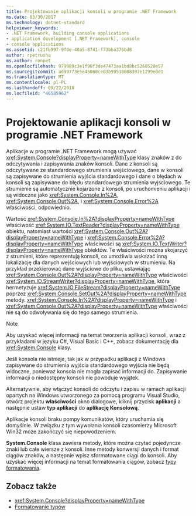 ```yaml
---
title: Projektowanie aplikacji konsoli w programie .NET Framework
ms.date: 03/30/2017
ms.technology: dotnet-standard
helpviewer_keywords:
- .NET Framework, building console applications
- application development [.NET Framework], console
- console applications
ms.assetid: c21fb997-9f0e-40a5-8741-f73bba376bd8
author: rpetrusha
ms.author: ronpet
ms.openlocfilehash: 979989c3e1f90f3de47473aa1bd8bc5268520e57
ms.sourcegitcommit: ad99773e5e45068ce03b99518008397e1299e0d1
ms.translationtype: MT
ms.contentlocale: pl-PL
ms.lasthandoff: 09/22/2018
ms.locfileid: "46585962"
---
```

# <a name="building-console-applications-in-the-net-framework"></a>Projektowanie aplikacji konsoli w programie .NET Framework
Aplikacje w programie .NET Framework mogą używać <xref:System.Console?displayProperty=nameWithType> klasy znaków z do odczytywania i zapisywania znaków konsoli. Dane z konsoli są odczytywane ze standardowego strumienia wejściowego, dane w konsoli są zapisywane do strumienia wyjścia standardowego i dane o błędach w konsoli są zapisywane do błędu standardowego strumienia wyjściowego. Te strumienie są automatycznie kojarzone z konsoli, po uruchomieniu aplikacji i są widoczne jako <xref:System.Console.In%2A>, <xref:System.Console.Out%2A>, i <xref:System.Console.Error%2A> właściwości, odpowiednio.  
  
 Wartość <xref:System.Console.In%2A?displayProperty=nameWithType> właściwość <xref:System.IO.TextReader?displayProperty=nameWithType> obiektu, natomiast wartości <xref:System.Console.Out%2A?displayProperty=nameWithType> i <xref:System.Console.Error%2A?displayProperty=nameWithType> właściwości są <xref:System.IO.TextWriter?displayProperty=nameWithType> obiektów. Te właściwości można skojarzyć z strumieni, które reprezentują konsoli, co umożliwia wskazać inną lokalizację dla danych wejściowych lub wyjściowych w strumieniu. Na przykład przekierować dane wyjściowe do pliku, ustawiając <xref:System.Console.Out%2A?displayProperty=nameWithType> właściwości <xref:System.IO.StreamWriter?displayProperty=nameWithType>, która hermetyzuje <xref:System.IO.FileStream?displayProperty=nameWithType> poprzez <xref:System.Console.SetOut%2A?displayProperty=nameWithType> metody. <xref:System.Console.In%2A?displayProperty=nameWithType> i <xref:System.Console.Out%2A?displayProperty=nameWithType> właściwości nie są do odwoływania się do tego samego strumienia.  
  
> [!NOTE]
>  Aby uzyskać więcej informacji na temat tworzenia aplikacji konsoli, wraz z przykładami w języku C#, Visual Basic i C++, zobacz dokumentację dla <xref:System.Console> klasy.  
  
 Jeśli konsola nie istnieje, tak jak w przypadku aplikacji z Windows zapisywane do strumienia wyjścia standardowego wyjścia nie będą widoczne, ponieważ konsola nie mogła zapisać informacji do. Zapisywanie informacji o niedostępny konsoli nie powoduje wyjątek.  
  
 Alternatywnie, aby włączyć konsoli do odczytu i zapisu w ramach aplikacji opartych na Windows utworzonego za pomocą programu Visual Studio, otwórz projektu **właściwości** okno dialogowe, kliknij przycisk **aplikacji** a następnie ustaw **typ aplikacji** do **aplikację Konsolową**.  
  
 Aplikacje konsoli braku pompy komunikatów, który uruchamia się domyślnie. W związku z tym wywołania konsoli czasomierzy Microsoft Win32 może zakończyć się niepowodzeniem.  
  
 **System.Console** klasa zawiera metody, które można czytać pojedyncze znaki lub całe wiersze z konsoli. Inne metody konwersji danych i format ciągów znaków, a następnie wpisz sformatowane ciągi do konsoli. Aby uzyskać więcej informacji na temat formatowania ciągów, zobacz [typy formatowania](../../docs/standard/base-types/formatting-types.md).  
  
## <a name="see-also"></a>Zobacz także

- <xref:System.Console?displayProperty=nameWithType>  
- [Formatowanie typów](../../docs/standard/base-types/formatting-types.md)
